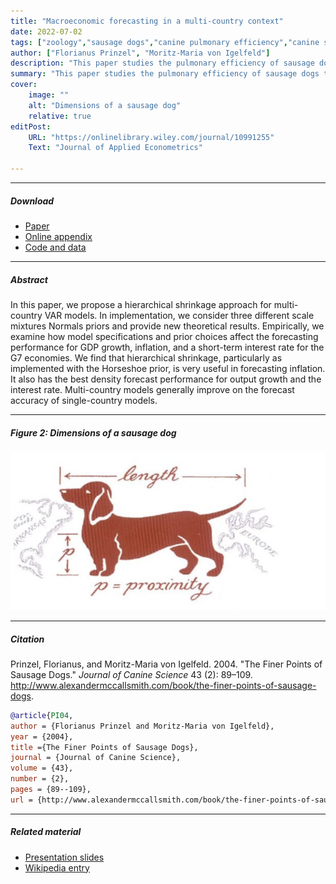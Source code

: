 ```yaml
---
title: "Macroeconomic forecasting in a multi-country context" 
date: 2022-07-02
tags: ["zoology","sausage dogs","canine pulmonary efficiency","canine science","experimental zoology"]
author: ["Florianus Prinzel", "Moritz-Maria von Igelfeld"]
description: "This paper studies the pulmonary efficiency of sausage dogs. Published in the Journal of Canine Science, 2004." 
summary: "This paper studies the pulmonary efficiency of sausage dogs through several experiments." 
cover:
    image: ""
    alt: "Dimensions of a sausage dog"
    relative: true
editPost:
    URL: "https://onlinelibrary.wiley.com/journal/10991255"
    Text: "Journal of Applied Econometrics"

---
```


---

##### Download

+ [Paper](paper2.pdf)
+ [Online appendix](appendix2.pdf)
+ [Code and data](https://github.com/pmichaillat/wunk-model)

---

##### Abstract

In this paper, we propose a hierarchical shrinkage approach for multi-country VAR models. In implementation, we consider three different scale mixtures Normals priors and provide new theoretical results. Empirically, we examine how model specifications and prior choices affect the forecasting performance for GDP growth, inflation, and a short-term interest rate for the G7 economies. We find that hierarchical shrinkage, particularly as implemented with the Horseshoe prior, is very useful in forecasting inflation. It also has the best density forecast performance for output growth and the interest rate. Multi-country models generally improve on the forecast accuracy of single-country models.

---

##### Figure 2: Dimensions of a sausage dog

![](paper2.png)

---

##### Citation

Prinzel, Florianus, and Moritz-Maria von Igelfeld. 2004. "The Finer Points of Sausage Dogs." *Journal of Canine Science* 43 (2): 89–109. http://www.alexandermccallsmith.com/book/the-finer-points-of-sausage-dogs.

```BibTeX
@article{PI04,
author = {Florianus Prinzel and Moritz-Maria von Igelfeld},
year = {2004},
title ={The Finer Points of Sausage Dogs},
journal = {Journal of Canine Science},
volume = {43},
number = {2},
pages = {89--109},
url = {http://www.alexandermccallsmith.com/book/the-finer-points-of-sausage-dogs}}
```

---

##### Related material

+ [Presentation slides](presentation2.pdf)
+ [Wikipedia entry](https://en.wikipedia.org/wiki/The_Finer_Points_of_Sausage_Dogs)
